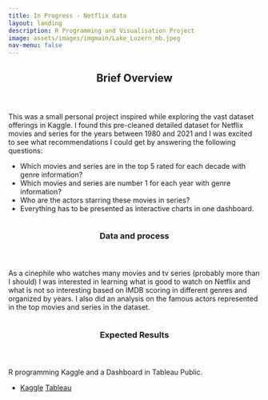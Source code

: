```yaml
---
title: In Progress - Netflix data
layout: landing
description: R Programming and Visualisation Project
image: assets/images/imgmain/Lake_Luzern_mb.jpeg
nav-menu: false
---
```


<!-- Main -->
<div id="main">

<!-- One -->
<section id="one">
	<div class="inner">
		<header class="major">
			<h2>Brief Overview</h2>
		</header>
		<p>This was a small personal project inspired while exploring the vast dataset offerings in Kaggle. I found this pre-cleaned detailed dataset for Netflix movies and series for the years between 1980 and 2021 and I was excited to see what recommendations I could get by answering the following questions:

- Which movies and series are in the top 5 rated for each decade with genre information?
- Which movies and series are number 1 for each year with genre information?
- Who are the actors starring these movies in series?
- Everything has to be presented as interactive charts in one dashboard.</p>
	</div>
</section>

<!-- Two -->
<section id="two" class="spotlights">
	<section>
		<a href="generic.html" class="image">
			<img src="{{ site.baseurl }}/assets/images/pic05.jpg" alt="" data-position="center center" />
		</a>
		<div class="content">
			<div class="inner">
				<header class="major">
					<h3>Data and process</h3>
				</header>
				<p>As a cinephile who watches many movies and tv series (probably more than I should) I was interested in learning what is good to watch on Netflix and what is not so interesting based on IMDB scoring in different genres and organized by years. I also did an analysis on the famous actors represented in the top movies and series in the dataset.</p>
			</div>
		</div>
	</section>
	<section>
		<a href="generic.html" class="image">
			<img src="{{ site.baseurl }}/assets/images/pic05.jpg" alt="" data-position="center center" />
		</a>
		<div class="content">
			<div class="inner">
				<header class="major">
					<h3>Expected Results</h3>
				</header>
				<p>R programming Kaggle and a Dashboard in Tableau Public. </p>
				<ul class="actions">
					<li>
						<a href="https://www.kaggle.com/mihaelabrankova" class="button">Kaggle</a>
						<a href="https://public.tableau.com/app/profile/mihaela.brankova5845/vizzes" class="button">Tableau</a>
					</li>
				</ul>
			</div>
		</div>
	</section>
</section>

</div>
